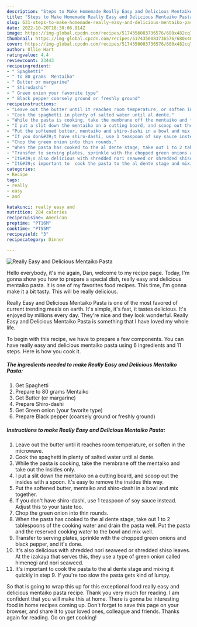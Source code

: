 ```yaml
---
description: "Steps to Make Homemade Really Easy and Delicious Mentaiko Pasta"
title: "Steps to Make Homemade Really Easy and Delicious Mentaiko Pasta"
slug: 631-steps-to-make-homemade-really-easy-and-delicious-mentaiko-pasta
date: 2022-10-20T18:38:06.914Z
image: https://img-global.cpcdn.com/recipes/5174356083736576/680x482cq70/really-easy-and-delicious-mentaiko-pasta-recipe-main-photo.jpg
thumbnail: https://img-global.cpcdn.com/recipes/5174356083736576/680x482cq70/really-easy-and-delicious-mentaiko-pasta-recipe-main-photo.jpg
cover: https://img-global.cpcdn.com/recipes/5174356083736576/680x482cq70/really-easy-and-delicious-mentaiko-pasta-recipe-main-photo.jpg
author: Ollie Hart
ratingvalue: 4.4
reviewcount: 23443
recipeingredient:
- " Spaghetti"
- " to 80 grams  Mentaiko"
- " Butter or margarine"
- " Shirodashi"
- " Green onion your favorite type"
- " Black pepper coarsely ground or freshly ground"
recipeinstructions:
- "Leave out the butter until it reaches room temperature, or soften in the microwave."
- "Cook the spaghetti in plenty of salted water until al dente."
- "While the pasta is cooking, take the membrane off the mentaiko and take out the insides only."
- "I put a slit down the mentaiko on a cutting board, and scoop out the insides with a spoon. It&#39;s easy to remove the insides this way."
- "Put the softened butter, mentaiko and shiro-dashi in a bowl and mix together."
- "If you don&#39;t have shiro-dashi, use 1 teaspoon of soy sauce instead. Adjust this to your taste too."
- "Chop the green onion into thin rounds."
- "When the pasta has cooked to the al dente stage, take out 1 to 2 tablespoons of the cooking water and drain the pasta well. Put the pasta and the reserved cooking water to the bowl and mix well."
- "Transfer to serving plates, sprinkle with the chopped green onions and black pepper, and it&#39;s done."
- "It&#39;s also delicious with shredded nori seaweed or shredded shiso leaves.  At the izakaya that serves this, they use a type of green onion called himenegi and nori seaweed."
- "It&#39;s important to  cook the pasta to the al dente stage and mixing it quickly in step 9.  If you&#39;re too slow the pasta gets kind of lumpy."
categories:
- Recipe
tags:
- really
- easy
- and

katakunci: really easy and 
nutrition: 284 calories
recipecuisine: American
preptime: "PT16M"
cooktime: "PT55M"
recipeyield: "3"
recipecategory: Dinner

---
```



![Really Easy and Delicious Mentaiko Pasta](https://img-global.cpcdn.com/recipes/5174356083736576/680x482cq70/really-easy-and-delicious-mentaiko-pasta-recipe-main-photo.jpg)

Hello everybody, it's me again, Dan, welcome to my recipe page. Today, I'm gonna show you how to prepare a special dish, really easy and delicious mentaiko pasta. It is one of my favorites food recipes. This time, I'm gonna make it a bit tasty. This will be really delicious.



Really Easy and Delicious Mentaiko Pasta is one of the most favored of current trending meals on earth. It's simple, it's fast, it tastes delicious. It's enjoyed by millions every day. They're nice and they look wonderful. Really Easy and Delicious Mentaiko Pasta is something that I have loved my whole life.


To begin with this recipe, we have to prepare a few components. You can have really easy and delicious mentaiko pasta using 6 ingredients and 11 steps. Here is how you cook it.

<!--inarticleads1-->

##### The ingredients needed to make Really Easy and Delicious Mentaiko Pasta:

1. Get  Spaghetti
1. Prepare  to 80 grams  Mentaiko
1. Get  Butter (or margarine)
1. Prepare  Shiro-dashi
1. Get  Green onion (your favorite type)
1. Prepare  Black pepper (coarsely ground or freshly ground)




<!--inarticleads2-->

##### Instructions to make Really Easy and Delicious Mentaiko Pasta:

1. Leave out the butter until it reaches room temperature, or soften in the microwave.
1. Cook the spaghetti in plenty of salted water until al dente.
1. While the pasta is cooking, take the membrane off the mentaiko and take out the insides only.
1. I put a slit down the mentaiko on a cutting board, and scoop out the insides with a spoon. It&#39;s easy to remove the insides this way.
1. Put the softened butter, mentaiko and shiro-dashi in a bowl and mix together.
1. If you don&#39;t have shiro-dashi, use 1 teaspoon of soy sauce instead. Adjust this to your taste too.
1. Chop the green onion into thin rounds.
1. When the pasta has cooked to the al dente stage, take out 1 to 2 tablespoons of the cooking water and drain the pasta well. Put the pasta and the reserved cooking water to the bowl and mix well.
1. Transfer to serving plates, sprinkle with the chopped green onions and black pepper, and it&#39;s done.
1. It&#39;s also delicious with shredded nori seaweed or shredded shiso leaves.  At the izakaya that serves this, they use a type of green onion called himenegi and nori seaweed.
1. It&#39;s important to  cook the pasta to the al dente stage and mixing it quickly in step 9.  If you&#39;re too slow the pasta gets kind of lumpy.




So that is going to wrap this up for this exceptional food really easy and delicious mentaiko pasta recipe. Thank you very much for reading. I am confident that you will make this at home. There is gonna be interesting food in home recipes coming up. Don't forget to save this page on your browser, and share it to your loved ones, colleague and friends. Thanks again for reading. Go on get cooking!

